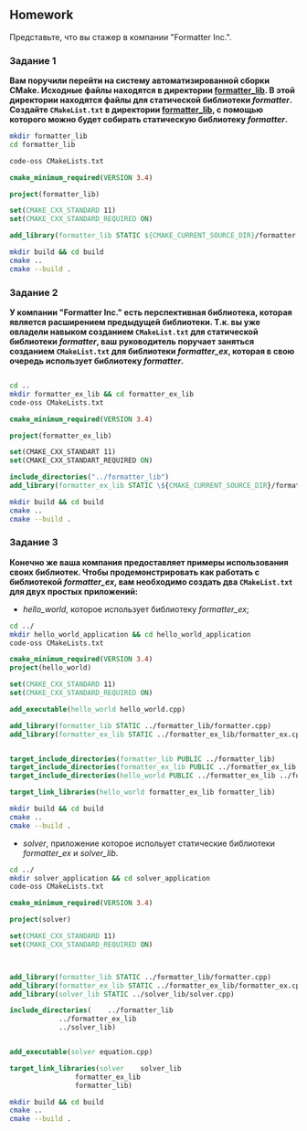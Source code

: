 ## Homework
Представьте, что вы стажер в компании "Formatter Inc.".




### Задание 1
**Вам поручили перейти на систему автоматизированной сборки CMake. Исходные файлы находятся в директории [formatter_lib](formatter_lib). В этой директории находятся файлы для статической библиотеки *formatter*. Создайте `CMakeList.txt` в директории [formatter_lib](formatter_lib), с помощью которого можно будет собирать статическую библиотеку *formatter*.**


```bash
mkdir formatter_lib
cd formatter_lib

code-oss CMakeLists.txt
```

```cmake
cmake_minimum_required(VERSION 3.4)

project(formatter_lib)

set(CMAKE_CXX_STANDARD 11)
set(CMAKE_CXX_STANDARD_REQUIRED ON)

add_library(formatter_lib STATIC ${CMAKE_CURRENT_SOURCE_DIR}/formatter.cpp)
```

```bash
mkdir build && cd build
cmake ..
cmake --build .

```




### Задание 2
**У компании "Formatter Inc." есть перспективная библиотека, которая является расширением предыдущей библиотеки. Т.к. вы уже овладели навыком созданием `CMakeList.txt` для статической библиотеки *formatter*, ваш  руководитель поручает заняться созданием `CMakeList.txt` для библиотеки  *formatter_ex*, которая в свою очередь использует библиотеку *formatter*.**


```bash

cd ..
mkdir formatter_ex_lib && cd formatter_ex_lib
code-oss CMakeLists.txt 
```

```cmake
cmake_minimum_required(VERSION 3.4)

project(formatter_ex_lib)

set(CMAKE_CXX_STANDART 11)
set(CMAKE_CXX_STANDART_REQUIRED ON)

include_directories("../formatter_lib")
add_library(formatter_ex_lib STATIC \${CMAKE_CURRENT_SOURCE_DIR}/formatter_ex.cpp)
```

```bash
mkdir build && cd build
cmake ..
cmake --build .

```




### Задание 3
**Конечно же ваша компания предоставляет примеры использования своих библиотек. Чтобы продемонстрировать как работать с библиотекой *formatter_ex*, вам необходимо создать два `CMakeList.txt` для двух простых приложений:**
* *hello_world*, которое использует библиотеку *formatter_ex*;


```bash
cd ../
mkdir hello_world_application && cd hello_world_application
code-oss CMakeLists.txt
```

```cmake
cmake_minimum_required(VERSION 3.4)
project(hello_world)

set(CMAKE_CXX_STANDARD 11)
set(CMAKE_CXX_STANDARD_REQUIRED ON)

add_executable(hello_world hello_world.cpp)

add_library(formatter_lib STATIC ../formatter_lib/formatter.cpp)
add_library(formatter_ex_lib STATIC ../formatter_ex_lib/formatter_ex.cpp)


target_include_directories(formatter_lib PUBLIC ../formatter_lib)
target_include_directories(formatter_ex_lib PUBLIC ../formatter_ex_lib ../formatter_lib)
target_include_directories(hello_world PUBLIC ../formatter_ex_lib ../formatter_lib)

target_link_libraries(hello_world formatter_ex_lib formatter_lib)
```

```bash
mkdir build && cd build
cmake ..
cmake --build .
```

* *solver*, приложение которое испольует статические библиотеки *formatter_ex* и *solver_lib*.

```bash
cd ../
mkdir solver_application && cd solver_application
code-oss CMakeLists.txt
```

```cmake
cmake_minimum_required(VERSION 3.4)

project(solver)

set(CMAKE_CXX_STANDARD 11)
set(CMAKE_CXX_STANDARD_REQUIRED ON)



add_library(formatter_lib STATIC ../formatter_lib/formatter.cpp)
add_library(formatter_ex_lib STATIC ../formatter_ex_lib/formatter_ex.cpp)
add_library(solver_lib STATIC ../solver_lib/solver.cpp)

include_directories(	../formatter_lib
			../formatter_ex_lib
			../solver_lib)


add_executable(solver equation.cpp)

target_link_libraries(solver 	solver_lib 
				formatter_ex_lib 
				formatter_lib)
```

```bash
mkdir build && cd build
cmake ..
cmake --build .
```